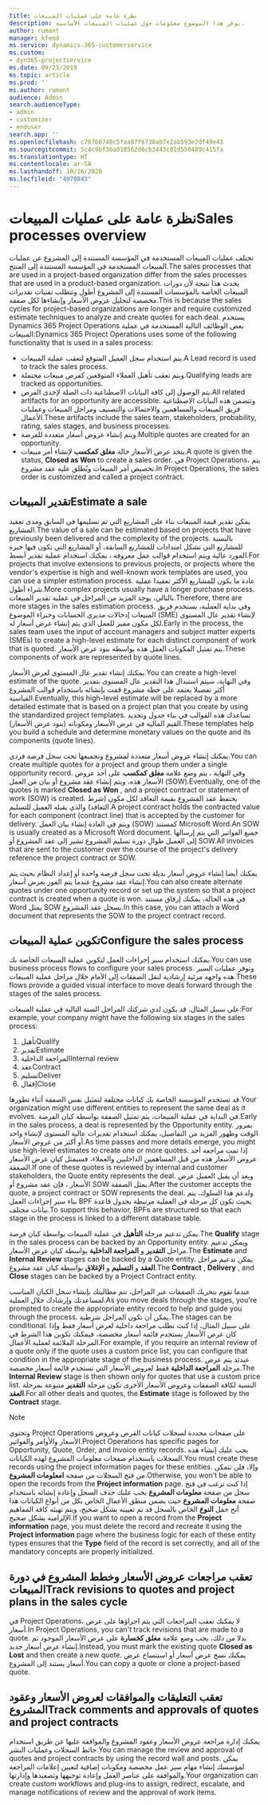 ```yaml
---
title: نظرة عامة على عمليات المبيعات
description: يوفر هذا الموضوع معلومات حول عمليات المبيعات الأساسية.
author: rumant
manager: kfend
ms.service: dynamics-365-customerservice
ms.custom:
- dyn365-projectservice
ms.date: 09/23/2019
ms.topic: article
ms.prod: ''
ms.author: rumant
audience: Admin
search.audienceType:
- admin
- customizer
- enduser
search.app: ''
ms.openlocfilehash: c70760748c5faa87f6738ab7e2ab593e2df49e41
ms.sourcegitcommit: 5c4c9bf3ba018562d6cb3443c01d550489c415fa
ms.translationtype: HT
ms.contentlocale: ar-SA
ms.lasthandoff: 10/16/2020
ms.locfileid: "4070843"
---
```

# <a name="sales-processes-overview"></a><span data-ttu-id="e2760-103">نظرة عامة على عمليات المبيعات</span><span class="sxs-lookup"><span data-stu-id="e2760-103">Sales processes overview</span></span>

<span data-ttu-id="e2760-104">تختلف عمليات المبيعات المستخدمة في المؤسسة المستندة إلى المشروع عن عمليات المبيعات المستخدمة في المؤسسة المستندة إلى المنتج.</span><span class="sxs-lookup"><span data-stu-id="e2760-104">The sales processes that are used in a project-based organization differ from the sales processes that are used in a product-based organization.</span></span> <span data-ttu-id="e2760-105">يحدث هذا نتيجة لأن دورات المبيعات الخاصة بالمؤسسات المستندة إلى المشروع أطول وتتطلب تقنيات تقديرات مخصصة لتحليل عروض الأسعار وإنشاءها لكل صفقة.</span><span class="sxs-lookup"><span data-stu-id="e2760-105">This is because the sales cycles for project-based organizations are longer and require customized estimate techniques to analyze and create quotes for each deal.</span></span> <span data-ttu-id="e2760-106">يستخدم Dynamics 365 Project Operations بعض الوظائف التالية المستخدمة في عملية المبيعات:</span><span class="sxs-lookup"><span data-stu-id="e2760-106">Dynamics 365 Project Operations uses some of the following functionality that is used in a sales process:</span></span>

- <span data-ttu-id="e2760-107">يتم استخدام سجل العميل المتوقع لتعقب عملية المبيعات.</span><span class="sxs-lookup"><span data-stu-id="e2760-107">A Lead record is used to track the sales process.</span></span>
- <span data-ttu-id="e2760-108">ويتم تعقب تأهيل العملاء المتوقعين كفرص مبيعات محتملة.</span><span class="sxs-lookup"><span data-stu-id="e2760-108">Qualifying leads are tracked as opportunities.</span></span>
- <span data-ttu-id="e2760-109">يتم الوصول إلى كافة البيانات الاصطناعية ذات الصلة لإحدى الفرص.</span><span class="sxs-lookup"><span data-stu-id="e2760-109">All related artifacts for an opportunity are accessible.</span></span> <span data-ttu-id="e2760-110">وتتضمن هذه البيانات الاصطناعية فريق المبيعات والمساهمين والاحتمالات والتصنيف ومراحل المبيعات وعمليات الأعمال.</span><span class="sxs-lookup"><span data-stu-id="e2760-110">These artifacts include the sales team, stakeholders, probability, rating, sales stages, and business processes.</span></span>
- <span data-ttu-id="e2760-111">ويتم إنشاء عروض أسعار متعددة للفرصة.</span><span class="sxs-lookup"><span data-stu-id="e2760-111">Multiple quotes are created for an opportunity.</span></span>
- <span data-ttu-id="e2760-112">يتخذ عرض الأسعار حالة **مغلق كمكسب** لإنشاء أمر مبيعات.</span><span class="sxs-lookup"><span data-stu-id="e2760-112">A quote is given the status, **Closed as Won** to create a sales order.</span></span> <span data-ttu-id="e2760-113">في Project Operations، يتم تخصيص أمر المبيعات ويُطلق عليه عقد مشروع.</span><span class="sxs-lookup"><span data-stu-id="e2760-113">In Project Operations, the sales order is customized and called a project contract.</span></span>

## <a name="estimate-a-sale"></a><span data-ttu-id="e2760-114">تقدير المبيعات</span><span class="sxs-lookup"><span data-stu-id="e2760-114">Estimate a sale</span></span>
<span data-ttu-id="e2760-115">يمكن تقدير قيمة المبيعات بناء على المشاريع التي تم تسليمها في السابق ومدى تعقيد المشاريع.</span><span class="sxs-lookup"><span data-stu-id="e2760-115">The value of a sale can be estimated based on projects that have previously been delivered and the complexity of the projects.</span></span> <span data-ttu-id="e2760-116">بالنسبة للمشاريع التي تشكل امتدادات للمشاريع السابقة، أو المشاريع التي تكون فيها خبرة المورد عالية ويتم استخدام قوالب عمل معروفة ، يمكنك استخدام عملية تقدير أبسط.</span><span class="sxs-lookup"><span data-stu-id="e2760-116">For projects that involve extensions to previous projects, or projects where the vendor's expertise is high and well-known work templates are used, you can use a simpler estimation process.</span></span> <span data-ttu-id="e2760-117">عادة ما يكون للمشاريع الأكثر تعقيدا عملية شراء أطول.</span><span class="sxs-lookup"><span data-stu-id="e2760-117">More complex projects usually have a longer purchase process.</span></span> <span data-ttu-id="e2760-118">بالتالي، يوجد المزيد من المراحل في عملية تقدير المبيعات.</span><span class="sxs-lookup"><span data-stu-id="e2760-118">Therefore, there are more stages in the sales estimation process.</span></span> <span data-ttu-id="e2760-119">وفي بداية العملية، يستخدم فريق المبيعات إدخالات مديري الحسابات وخبراء الموضوع (SME) لإنشاء تقدير عال المستوي لكل مكون مميز للعمل الذي يتم إنشاء عرض أسعار له.</span><span class="sxs-lookup"><span data-stu-id="e2760-119">Early in the process, the sales team uses the input of account managers and subject matter experts (SMEs) to create a high-level estimate for each distinct component of work that is quoted.</span></span> <span data-ttu-id="e2760-120">يتم تمثيل المكونات العمل هذه بواسطة بنود عرض الأسعار.</span><span class="sxs-lookup"><span data-stu-id="e2760-120">These components of work are represented by quote lines.</span></span> 

<span data-ttu-id="e2760-121">يمكنك إنشاء تقدير عال المستوى لعرض الأسعار.</span><span class="sxs-lookup"><span data-stu-id="e2760-121">You can create a high-level estimate of the quote.</span></span> <span data-ttu-id="e2760-122">وفي النهاية، سيتم استبدال هذا التقدير عال المستوى بتقدير أكثر تفصيلا يعتمد على خطة مشروع قمت بإنشائه باستخدام قوالب المشروع القياسية.</span><span class="sxs-lookup"><span data-stu-id="e2760-122">Eventually, this high-level estimate will be replaced by a more detailed estimate that is based on a project plan that you create by using the standardized project templates.</span></span> <span data-ttu-id="e2760-123">تساعدك هذه القوالب في بناء جدول وتحديد القيم المالية في عرض الأسعار ومكوناته (بنود عرض الأسعار).</span><span class="sxs-lookup"><span data-stu-id="e2760-123">These templates help you build a schedule and determine monetary values on the quote and its components (quote lines).</span></span> 

<span data-ttu-id="e2760-124">يمكنك إنشاء عروض أسعار متعددة لمشروع وتجميعها تحت سجل فرصة فردي.</span><span class="sxs-lookup"><span data-stu-id="e2760-124">You can create multiple quotes for a project and group them under a single opportunity record.</span></span> <span data-ttu-id="e2760-125">وفي النهاية ، يتم وضع علامة **مغلق كمكسب** على أحد عروض الأسعار هذه، ويتم إنشاء عقد مشروع أو بيان من العمل (SOW).</span><span class="sxs-lookup"><span data-stu-id="e2760-125">Eventually, one of the quotes is marked **Closed as Won** , and a project contract or statement of work (SOW) is created.</span></span> <span data-ttu-id="e2760-126">يحتفظ عقد المشروع بقيمة التعاقد لكل مكون (شرط التعاقد) والذي يقبله العميل للتسليم.</span><span class="sxs-lookup"><span data-stu-id="e2760-126">A project contract holds the contracted value for each component (contract line) that is accepted by the customer for delivery.</span></span> <span data-ttu-id="e2760-127">ويتم في العادة إنشاء بيان العمل (SOW) كمستند Microsoft Word.</span><span class="sxs-lookup"><span data-stu-id="e2760-127">An SOW is usually created as a Microsoft Word document.</span></span> <span data-ttu-id="e2760-128">جميع الفواتير التي يتم إرسالها إلى العميل طوال دورة تسليم المشروع تشير إلى عقد المشروع أو SOW.</span><span class="sxs-lookup"><span data-stu-id="e2760-128">All invoices that are sent to the customer over the course of the project's delivery reference the project contract or SOW.</span></span>

<span data-ttu-id="e2760-129">يمكنك أيضا إنشاء عروض أسعار بديلة تحت سجل فرصة واحدة أو إعداد النظام بحيث يتم إنشاء عقد مشروع عندما يتم الفوز بعرض أسعار.</span><span class="sxs-lookup"><span data-stu-id="e2760-129">You can also create alternate quotes under one opportunity record or set up the system so that a project contract is created when a quote is won.</span></span> <span data-ttu-id="e2760-130">في هذه الحالة، يمكنك إرفاق مستند Word يمثل SOW بسجل عقد المشروع.</span><span class="sxs-lookup"><span data-stu-id="e2760-130">In this case, you can attach a Word document that represents the SOW to the project contract record.</span></span>

## <a name="configure-the-sales-process"></a><span data-ttu-id="e2760-131">تكوين عملية المبيعات</span><span class="sxs-lookup"><span data-stu-id="e2760-131">Configure the sales process</span></span>
<span data-ttu-id="e2760-132">يمكنك استخدام سير إجراءات العمل لتكوين عملية المبيعات الخاصة بك.</span><span class="sxs-lookup"><span data-stu-id="e2760-132">You can use business process flows to configure your sales process.</span></span> <span data-ttu-id="e2760-133">وتوفر عمليات السير هذه واجهه مرئية إرشادية لنقل الصفقات إلى الأمام خلال مراحل عملية المبيعات.</span><span class="sxs-lookup"><span data-stu-id="e2760-133">These flows provide a guided visual interface to move deals forward through the stages of the sales process.</span></span>

<span data-ttu-id="e2760-134">على سبيل المثال، قد يكون لدي شركتك المراحل الستة التالية في عملية المبيعات:</span><span class="sxs-lookup"><span data-stu-id="e2760-134">For example, your company might have the following six stages in the sales process:</span></span>

1. <span data-ttu-id="e2760-135">تأهيل</span><span class="sxs-lookup"><span data-stu-id="e2760-135">Qualify</span></span>
2. <span data-ttu-id="e2760-136">تقدير</span><span class="sxs-lookup"><span data-stu-id="e2760-136">Estimate</span></span>
3. <span data-ttu-id="e2760-137">المراجعة الداخلية</span><span class="sxs-lookup"><span data-stu-id="e2760-137">Internal review</span></span>
4. <span data-ttu-id="e2760-138">عقد</span><span class="sxs-lookup"><span data-stu-id="e2760-138">Contract</span></span>
5. <span data-ttu-id="e2760-139">تسليم</span><span class="sxs-lookup"><span data-stu-id="e2760-139">Deliver</span></span>
6. <span data-ttu-id="e2760-140">إقفال</span><span class="sxs-lookup"><span data-stu-id="e2760-140">Close</span></span>
 
<span data-ttu-id="e2760-141">قد تستخدم المؤسسة الخاصة بك كيانات مختلفة لتمثيل نفس الصفقة أثناء تطورها.</span><span class="sxs-lookup"><span data-stu-id="e2760-141">Your organization might use different entities to represent the same deal as it evolves.</span></span> <span data-ttu-id="e2760-142">في البداية في عملية المبيعات، يتم تمثيل الصفقة بواسطة كيان الفرصة.</span><span class="sxs-lookup"><span data-stu-id="e2760-142">Early in the sales process, a deal is represented by the Opportunity entity.</span></span> <span data-ttu-id="e2760-143">بمرور الوقت وظهور المزيد من التفاصيل، يمكنك استخدام تقديرات عالية المستوى لإنشاء واحد أو أكثر من عروض الأسعار.</span><span class="sxs-lookup"><span data-stu-id="e2760-143">As time passes and more details emerge, you might use high-level estimates to create one or more quotes.</span></span> <span data-ttu-id="e2760-144">إذا تمت مراجعة أحد عروض الأسعار هذه من قبل المساهمين الداخليين والعملاء، فسيمثل كيان عرض الأسعار الصفقة.</span><span class="sxs-lookup"><span data-stu-id="e2760-144">If one of these quotes is reviewed by internal and customer stakeholders, the Quote entity represents the deal.</span></span> <span data-ttu-id="e2760-145">وبعد أن يقبل العميل عرض الأسعار ، فإن عقد مشروع أو SOW يمثل الصفقة.</span><span class="sxs-lookup"><span data-stu-id="e2760-145">After the customer accepts the quote, a project contract or SOW represents the deal.</span></span> <span data-ttu-id="e2760-146">ولدعم هذا السلوك، يتم بناء سير إجراءات العمل BPF بحيث تكون كل مرحلة في العملية مرتبطة بجدول قاعدة بيانات مختلف.</span><span class="sxs-lookup"><span data-stu-id="e2760-146">To support this behavior, BPFs are structured so that each stage in the process is linked to a different database table.</span></span>

<span data-ttu-id="e2760-147">يمكن تدعيم مرحلة **التأهيل** في عملية المبيعات بواسطة كيان فرصة.</span><span class="sxs-lookup"><span data-stu-id="e2760-147">The **Qualify** stage in the sales process can be backed by an Opportunity entity.</span></span> <span data-ttu-id="e2760-148">ويمكن تدعيم مراحل **التقدير** و **المراجعة الداخلية** بواسطة كيان عرض الأسعار.</span><span class="sxs-lookup"><span data-stu-id="e2760-148">The **Estimate** and **Internal Review** stages can be backed by a Quote entity.</span></span> <span data-ttu-id="e2760-149">يمكن تدعيم مراحل **العقد** و **التسليم** و **الإغلاق** بواسطة كيان عقد مشروع.</span><span class="sxs-lookup"><span data-stu-id="e2760-149">The **Contract** , **Delivery** , and **Close** stages can be backed by a Project Contract entity.</span></span>

<span data-ttu-id="e2760-150">عندما تقوم بتحريك الصفقات عبر المراحل، تتم مطالبتك بإنشاء سجل الكيان المناسب لمساعدتك وإرشادك خلال العملية.</span><span class="sxs-lookup"><span data-stu-id="e2760-150">As you move deals through the stages, you're prompted to create the appropriate entity record to help and guide you through the process.</span></span> <span data-ttu-id="e2760-151">يمكن أن تكون المراحل شرطية.</span><span class="sxs-lookup"><span data-stu-id="e2760-151">The stages can be conditional.</span></span> <span data-ttu-id="e2760-152">على سبيل المثال، إذا كنت تطلب مراجعة داخلية لعرض أسعار فقط وإذا كان عرض الأسعار يستخدم قائمة أسعار مخصصة، فيمكنك تكوين هذا الشرط في المرحلة الملائمة لعملية الأعمال.</span><span class="sxs-lookup"><span data-stu-id="e2760-152">For example, if you require an internal review of a quote only if the quote uses a custom price list, you can configure that condition in the appropriate stage of the business process.</span></span> <span data-ttu-id="e2760-153">عندئذ يتم عرض مرحلة **المراجعة الداخلية** فقط لعروض الأسعار التي تستخدم قائمة أسعار مخصصة.</span><span class="sxs-lookup"><span data-stu-id="e2760-153">The **Internal Review** stage is then shown only for quotes that use a custom price list.</span></span> <span data-ttu-id="e2760-154">النسبة لكافة الصفقات وعروض الأسعار الأخرى تكون مرحلة **التقدير** متبوعة بمرحلة **العقد**.</span><span class="sxs-lookup"><span data-stu-id="e2760-154">For all other deals and quotes, the **Estimate** stage is followed by the **Contract** stage.</span></span>

> [!NOTE]
> <span data-ttu-id="e2760-155">وتحتوي Project Operations على صفحات محددة لسجلات كيانات الفرص وعروض الأسعار والأوامر والفواتير.</span><span class="sxs-lookup"><span data-stu-id="e2760-155">Project Operations has specific pages for Opportunity, Quote, Order, and Invoice entity records.</span></span> <span data-ttu-id="e2760-156">يجب عليك إنشاء هذه السجلات باستخدام صفحات معلومات المشروع لهذه الكيانات.</span><span class="sxs-lookup"><span data-stu-id="e2760-156">You must create these records using the project information pages for these entities.</span></span> <span data-ttu-id="e2760-157">وإلا، فلن تتمكن من فتح السجلات من صفحة **امعلومات المشروع**.</span><span class="sxs-lookup"><span data-stu-id="e2760-157">Otherwise, you won't be able to open the records from the **Project information** page.</span></span> <span data-ttu-id="e2760-158">إذا كنت ترغب في فتح سجل من صفحة **معلومات المشروع** يجب عليك حذف السجل وإعادة إنشائه باستخدام صفحة **معلومات المشروع** حيث يضمن منطق الأعمال الخاص بكل من أنواع الكيانات هذا أنح حقل **النوع** الخاص بالسجل قد تم تعيينه بشكل صحيح، ويتم تهيئه كافة المفاهيم الإلزاميه بشكل صحيح.</span><span class="sxs-lookup"><span data-stu-id="e2760-158">If you want to open a record from the **Project information** page, you must delete the record and recreate it using the **Project information** page where the business logic for each of these entity types ensures that the **Type** field of the record is set correctly, and all of the mandatory concepts are properly initialized.</span></span>


## <a name="track-revisions-to-quotes-and-project-plans-in-the-sales-cycle"></a><span data-ttu-id="e2760-159">تعقب مراجعات عروض الأسعار وخطط المشروع في دورة المبيعات</span><span class="sxs-lookup"><span data-stu-id="e2760-159">Track revisions to quotes and project plans in the sales cycle</span></span>
<span data-ttu-id="e2760-160">في Project Operations، لا يمكنك تعقب المراجعات التي يتم اجراؤها على عرض أسعار.</span><span class="sxs-lookup"><span data-stu-id="e2760-160">In Project Operations, you can't track revisions that are made to a quote.</span></span> <span data-ttu-id="e2760-161">بدلا من ذلك، يجب وضع علامة **مغلق كخسارة** على عرض الأسعار الموجود ثم إنشاء عرض أسعار جديد.</span><span class="sxs-lookup"><span data-stu-id="e2760-161">Instead, you must mark the existing quote **Closed as Lost** and then create a new quote.</span></span> <span data-ttu-id="e2760-162">يمكنك نسخ عرض أسعار أو استنساخ عرض أسعار يستند إلى المشروع.</span><span class="sxs-lookup"><span data-stu-id="e2760-162">You can copy a quote or clone a project-based quote.</span></span>

## <a name="track-comments-and-approvals-of-quotes-and-project-contracts"></a><span data-ttu-id="e2760-163">تعقب التعليقات والموافقات لعروض الأسعار وعقود المشروع</span><span class="sxs-lookup"><span data-stu-id="e2760-163">Track comments and approvals of quotes and project contracts</span></span>
<span data-ttu-id="e2760-164">يمكنك إدارة مراجعة عروض الأسعار وعقود المشروع والموافقة عليها عن طريق استخدام حائط السجلات وعمليات النشر.</span><span class="sxs-lookup"><span data-stu-id="e2760-164">You can manage the review and approval of quotes and project contracts by using the record wall and posts.</span></span> <span data-ttu-id="e2760-165">يمكن لمؤسسك إنشاء مهام سير عمل مخصصة ومكونات إضافية لتعيين إعلامات المراجعة والموافقة على عناصر العمل وإعادة توجيهها وتصعيدها وإدارتها.</span><span class="sxs-lookup"><span data-stu-id="e2760-165">Your organization can create custom workflows and plug-ins to assign, redirect, escalate, and manage notifications of review and the approval of work items.</span></span>
